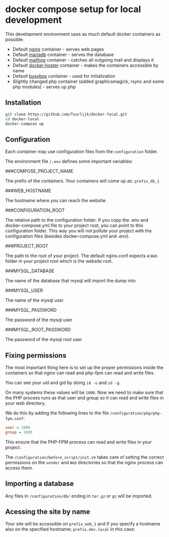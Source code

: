 # docker compose setup for local development

This development environment uses as much default docker containers as possible.

* Default [nginx](https://hub.docker.com/_/nginx) container - serves web pages
* Default [mariadb](https://hub.docker.com/_/mariadb) container - serves the database
* Default [mailhog](https://hub.docker.com/r/mailhog/mailhog) container - catches all outgoing mail and displays it
* Default [docker-hoster](https://hub.docker.com/r/dvdarias/docker-hoster) container - makes the containers accessible by name
* Default [busybox](https://hub.docker.com/_/busybox) container - used for initialization
* Slightly changed php container (added graphicsmagick, rsync and some php modules) - serves up php

## Installation

```bash
git clone https://github.com/Tuurlijk/docker-local.git
cd docker-local
docker-compose up
```

## Configuration
Each container may use configuration files from the `configuration` folder.

The environment file `/.env` defines some important variables:

###COMPOSE_PROJECT_NAME

The prefix of the containers. Your containers will come up as: `prefix_db_1`

###WEB_HOSTNAME

The hostname where you can reach the website.

###CONFIGURATION_ROOT

The relative path to the configuration folder. If you copy the .env and docker-compose.yml file to your project root, you can point to this configuration folder. This way you will not pollute your project with the configuration files (besides docker-compose.yml and .env).

###PROJECT_ROOT

The path to the root of your project. The default nginx.conf expects a `Web` folder in your project root which is the website root.


###MYSQL_DATABASE

The name of the database that mysql will import the dump into

###MYSQL_USER

The name of the mysql user

###MYSQL_PASSWORD

The password of the mysql user

###MYSQL_ROOT_PASSWORD

The password of the mysql root user

## Fixing permissions

The most important thing here is to set up the proper permissions inside the containers so that nginx can read and php-fpm can read and write files.

You can see your uid and gid by doing `id -u` and `id -g`.

On many systems these values will be `1000`. Now we need to make sure that the PHP process runs as that user and group so it can read and write files in your web directory.

We do this by adding the following lines to the file `/configuration/php/php-fpm.conf`:
```ini
user = 1000
group = 1000
```

This ensure that the PHP-FPM process can read and write files in your project.

The `/configuration/before_script/init.sh` takes care of setting the correct permissions on the `vendor` and `Web` directories so that the nginx process can access them.

## Importing a database

Any files in `/configuration/db/` ending in `tar.gz` or `gz` will be imported.

## Acessing the site by name

Your site will be accessible on `prefix_web_1` and if you specify a hostname also on the specified hostname; `prefix.dev.local` in this case:
